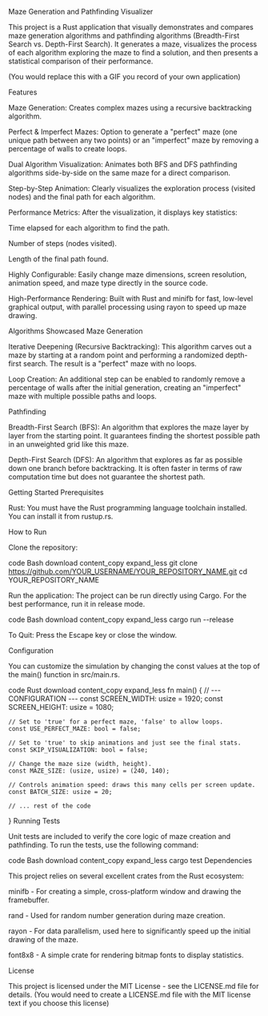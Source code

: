 
Maze Generation and Pathfinding Visualizer

This project is a Rust application that visually demonstrates and compares maze generation algorithms and pathfinding algorithms (Breadth-First Search vs. Depth-First Search). It generates a maze, visualizes the process of each algorithm exploring the maze to find a solution, and then presents a statistical comparison of their performance.

(You would replace this with a GIF you record of your own application)

Features

Maze Generation: Creates complex mazes using a recursive backtracking algorithm.

Perfect & Imperfect Mazes: Option to generate a "perfect" maze (one unique path between any two points) or an "imperfect" maze by removing a percentage of walls to create loops.

Dual Algorithm Visualization: Animates both BFS and DFS pathfinding algorithms side-by-side on the same maze for a direct comparison.

Step-by-Step Animation: Clearly visualizes the exploration process (visited nodes) and the final path for each algorithm.

Performance Metrics: After the visualization, it displays key statistics:

Time elapsed for each algorithm to find the path.

Number of steps (nodes visited).

Length of the final path found.

Highly Configurable: Easily change maze dimensions, screen resolution, animation speed, and maze type directly in the source code.

High-Performance Rendering: Built with Rust and minifb for fast, low-level graphical output, with parallel processing using rayon to speed up maze drawing.

Algorithms Showcased
Maze Generation

Iterative Deepening (Recursive Backtracking): This algorithm carves out a maze by starting at a random point and performing a randomized depth-first search. The result is a "perfect" maze with no loops.

Loop Creation: An additional step can be enabled to randomly remove a percentage of walls after the initial generation, creating an "imperfect" maze with multiple possible paths and loops.

Pathfinding

Breadth-First Search (BFS): An algorithm that explores the maze layer by layer from the starting point. It guarantees finding the shortest possible path in an unweighted grid like this maze.

Depth-First Search (DFS): An algorithm that explores as far as possible down one branch before backtracking. It is often faster in terms of raw computation time but does not guarantee the shortest path.

Getting Started
Prerequisites

Rust: You must have the Rust programming language toolchain installed. You can install it from rustup.rs.

How to Run

Clone the repository:

code
Bash
download
content_copy
expand_less
git clone https://github.com/YOUR_USERNAME/YOUR_REPOSITORY_NAME.git
cd YOUR_REPOSITORY_NAME

Run the application:
The project can be run directly using Cargo. For the best performance, run it in release mode.

code
Bash
download
content_copy
expand_less
cargo run --release

To Quit:
Press the Escape key or close the window.

Configuration

You can customize the simulation by changing the const values at the top of the main() function in src/main.rs.

code
Rust
download
content_copy
expand_less
fn main() {
    // --- CONFIGURATION ---
    const SCREEN_WIDTH: usize = 1920;
    const SCREEN_HEIGHT: usize = 1080;
    
    // Set to 'true' for a perfect maze, 'false' to allow loops.
    const USE_PERFECT_MAZE: bool = false;
    
    // Set to 'true' to skip animations and just see the final stats.
    const SKIP_VISUALIZATION: bool = false;

    // Change the maze size (width, height).
    const MAZE_SIZE: (usize, usize) = (240, 140);
    
    // Controls animation speed: draws this many cells per screen update.
    const BATCH_SIZE: usize = 20;

    // ... rest of the code
}
Running Tests

Unit tests are included to verify the core logic of maze creation and pathfinding. To run the tests, use the following command:

code
Bash
download
content_copy
expand_less
cargo test
Dependencies

This project relies on several excellent crates from the Rust ecosystem:

minifb - For creating a simple, cross-platform window and drawing the framebuffer.

rand - Used for random number generation during maze creation.

rayon - For data parallelism, used here to significantly speed up the initial drawing of the maze.

font8x8 - A simple crate for rendering bitmap fonts to display statistics.

License

This project is licensed under the MIT License - see the LICENSE.md file for details.
(You would need to create a LICENSE.md file with the MIT license text if you choose this license)